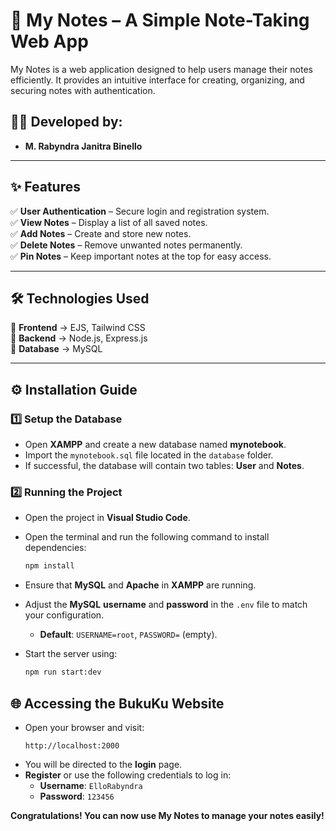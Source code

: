 # 📝 My Notes – A Simple Note-Taking Web App  

My Notes is a web application designed to help users manage their notes efficiently. It provides an intuitive interface for creating, organizing, and securing notes with authentication.

## 👨‍💻 Developed by:
- **M. Rabyndra Janitra Binello**  

---

## ✨ Features  
✅ **User Authentication** – Secure login and registration system.  
✅ **View Notes** – Display a list of all saved notes.  
✅ **Add Notes** – Create and store new notes.  
✅ **Delete Notes** – Remove unwanted notes permanently.  
✅ **Pin Notes** – Keep important notes at the top for easy access.  

---

## 🛠️ Technologies Used  
🔹 **Frontend** → EJS, Tailwind CSS  
🔹 **Backend** → Node.js, Express.js  
🔹 **Database** → MySQL  

---

## ⚙️ Installation Guide  

### 1️⃣ Setup the Database  
- Open **XAMPP** and create a new database named **mynotebook**.  
- Import the `mynotebook.sql` file located in the `database` folder.  
- If successful, the database will contain two tables: **User** and **Notes**.  

### 2️⃣ Running the Project  
- Open the project in **Visual Studio Code**.  
- Open the terminal and run the following command to install dependencies:  
  ```bash
  npm install

  ```
- Ensure that **MySQL** and **Apache** in **XAMPP** are running.
- Adjust the **MySQL** **username** and **password** in the `.env` file to match your configuration.

  - **Default**: `USERNAME=root`, `PASSWORD=` (empty).
- Start the server using:
  ```bash
  npm run start:dev
  ```

## 🌐 Accessing the BukuKu Website

- Open your browser and visit:
  ```
  http://localhost:2000
  ```
- You will be directed to the **login** page.
- **Register** or use the following credentials to log in:
  - **Username**: `ElloRabyndra`
  - **Password**: `123456`

**Congratulations! You can now use My Notes to manage your notes easily!**

